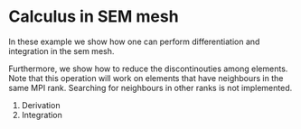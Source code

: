 # Calculus in SEM mesh

In these example we show how one can perform differentiation and integration in the sem mesh.

Furthermore, we show how to reduce the discontinouties among elements. Note that this operation will work on elements that have neighbours in the same MPI rank. Searching for neighbours in other ranks is not implemented.

1. Derivation
2. Integration